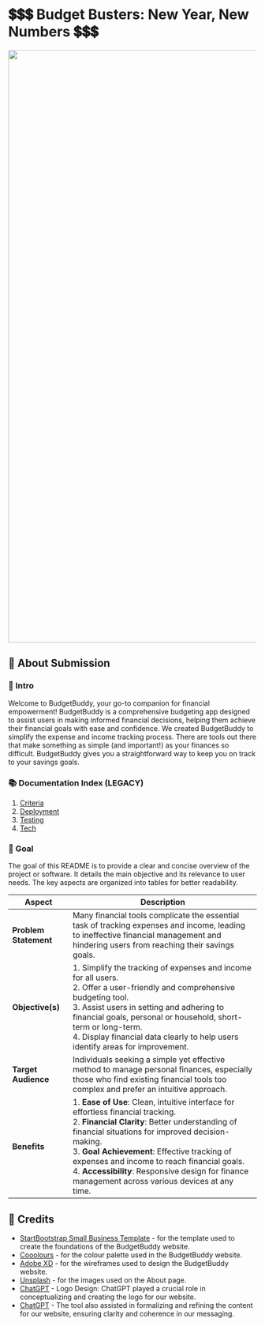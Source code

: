 # 💲💲💲 Budget Busters: New Year, New Numbers 💲💲💲
<p align="center">
  <img src="https://res.cloudinary.com/djdefbnij/image/upload/v1705314715/Hackathons/Screenshot_2024-01-15_at_10.27.38_rc7lor.png" alt="BudgetBustersBanner" width="1200"/>
</p>

## 📄 About Submission

### 🌟 Intro

Welcome to BudgetBuddy, your go-to companion for financial empowerment! BudgetBuddy is a comprehensive budgeting app designed to assist users in making informed financial decisions, helping them achieve their financial goals with ease and confidence. We created BudgetBuddy to simplify the expense and income tracking process. There are tools out there that make something as simple (and important!) as your finances so difficult. BudgetBuddy gives you a straightforward way to keep you on track to your savings goals.

### 📚 Documentation Index (LEGACY)

1. [Criteria](documentation/criteria.md)
2. [Deployment](documentation/deployment.md)
3. [Testing](documentation/testing.md)
4. [Tech](documentation/tech.md)

### 🎯 Goal

The goal of this README is to provide a clear and concise overview of the project or software. It details the main objective and its relevance to user needs. The key aspects are organized into tables for better readability.

| Aspect         | Description |
| -------------- | ----------- |
| **Problem Statement** | Many financial tools complicate the essential task of tracking expenses and income, leading to ineffective financial management and hindering users from reaching their savings goals. |
| **Objective(s)** | 1. Simplify the tracking of expenses and income for all users.<br>2. Offer a user-friendly and comprehensive budgeting tool.<br>3. Assist users in setting and adhering to financial goals, personal or household, short-term or long-term.<br>4. Display financial data clearly to help users identify areas for improvement. |
| **Target Audience** | Individuals seeking a simple yet effective method to manage personal finances, especially those who find existing financial tools too complex and prefer an intuitive approach. |
| **Benefits** | 1. **Ease of Use**: Clean, intuitive interface for effortless financial tracking.<br>2. **Financial Clarity**: Better understanding of financial situations for improved decision-making.<br>3. **Goal Achievement**: Effective tracking of expenses and income to reach financial goals.<br>4. **Accessibility**: Responsive design for finance management across various devices at any time. |

## 🌟 Credits

- [StartBootstrap Small Business Template](https://startbootstrap.com/theme/small-business) - for the template used to create the foundations of the BudgetBuddy website.
- [Cooolours](https://coolors.co/) - for the colour palette used in the BudgetBuddy website.
- [Adobe XD](https://www.adobe.com/au/products/xd.html) - for the wireframes used to design the BudgetBuddy website.
- [Unsplash](https://unsplash.com/) - for the images used on the About page.
- [ChatGPT](https://chat.openai.com/) - Logo Design: ChatGPT played a crucial role in conceptualizing and creating the logo for our website.
- [ChatGPT](https://chat.openai.com/) - The tool also assisted in formalizing and refining the content for our website, ensuring clarity and coherence in our messaging.

